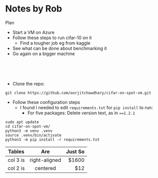 # Notes by Rob


Plan


* Start a VM on Azure
* Follow these steps to run cifar-10 on it
    * Find a tougher job eg from kaggle
* See what can be done about benchmarking it
* Go again on a bigger machine

<BR><BR><BR>

* Clone the repo:

`git clone https://github.com/oorjitchowdhary/cifar-on-spot-vm.git`


* Follow these configuration steps
    * I found I needed to edit `requirements.txt` for `pip install` to run:
        * For five packages: Delete version text, as in `==1.2.1`

```
sudo apt update
cd cifar-on-spot-vm/
python3 -m venv .venv
source .venv/bin/activate
python3 -m pip install -r requirements.txt
```



| Tables        | Are           | Just So  |
| ------------- |:-------------:| -----:|
| col 3 is      | right-aligned | \$1600 |
| col 2 is      | centered      |   \$12 |

